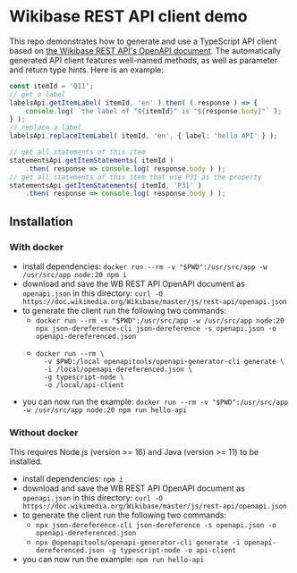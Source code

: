 # Wikibase REST API client demo

This repo demonstrates how to generate and use a TypeScript API client based on [the Wikibase REST API's OpenAPI document](https://doc.wikimedia.org/Wikibase/master/js/rest-api/). The automatically generated API client features well-named methods, as well as parameter and return type hints. Here is an example:
```typescript
const itemId = 'Q11';
// get a label
labelsApi.getItemLabel( itemId, 'en' ).then( ( response ) => {
    console.log( `the label of "${itemId}" is "${response.body}"` );
} );
// replace a label
labelsApi.replaceItemLabel( itemId, 'en', { label: 'hello API' } );

// get all statements of this item
statementsApi.getItemStatements( itemId )
    .then( response => console.log( response.body ) );
// get all statements of this item that use P31 as the property
statementsApi.getItemStatements( itemId, 'P31' )
    .then( response => console.log( response.body ) );
```

## Installation

### With docker
* install dependencies: `docker run --rm -v "$PWD":/usr/src/app -w /usr/src/app node:20 npm i`
* download and save the WB REST API OpenAPI document as `openapi.json` in this directory: `curl -O https://doc.wikimedia.org/Wikibase/master/js/rest-api/openapi.json`
* to generate the client run the following two commands:
  * `docker run --rm -v "$PWD":/usr/src/app -w /usr/src/app node:20 npx json-dereference-cli json-dereference -s openapi.json -o openapi-dereferenced.json`
  * ```
    docker run --rm \
      -v $PWD:/local openapitools/openapi-generator-cli generate \
      -i /local/openapi-dereferenced.json \
      -g typescript-node \
      -o /local/api-client
    ```
* you can now run the example: `docker run --rm -v "$PWD":/usr/src/app -w /usr/src/app node:20 npm run hello-api`

### Without docker
This requires Node.js (version >= 16) and Java (version >= 11) to be installed.
* install dependencies: `npm i`
* download and save the WB REST API OpenAPI document as `openapi.json` in this directory: `curl -O https://doc.wikimedia.org/Wikibase/master/js/rest-api/openapi.json`
* to generate the client run the following two commands:
  * `npx json-dereference-cli json-dereference -s openapi.json -o openapi-dereferenced.json`
  * `npx @openapitools/openapi-generator-cli generate -i openapi-dereferenced.json -g typescript-node -o api-client`
* you can now run the example: `npm run hello-api`
